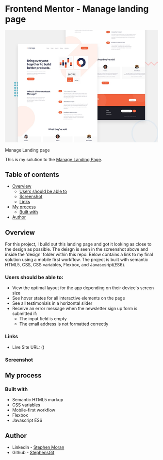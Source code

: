 # Frontend Mentor - Manage landing page

![Design preview for the Manage landing page coding challenge](./design/desktop-preview.jpg)

Manage Landing page

This is my solution to the [Manage Landing Page](https://www.frontendmentor.io/challenges/manage-landing-page-SLXqC6P5).

## Table of contents

- [Overview](#overview)
  - [Users should be able to](#the-challenge)
  - [Screenshot](#screenshot)
  - [Links](#links)
- [My process](#my-process)
  - [Built with](#built-with)
- [Author](#author)


## Overview
For this project, I build out this landing page and got it looking as close to the design as possible. The deisgn is seen in the screenshot above and inside the 'design' folder within this repo. Below contains a link to my final solution using a mobile first workflow. The project is built with semantic HTML5, CSS, CSS variables, Flexbox, and Javascsript(ES6). 


### Users should be able to:

- View the optimal layout for the app depending on their device's screen size
- See hover states for all interactive elements on the page
- See all testimonials in a horizontal slider
- Receive an error message when the newsletter sign up form is submitted if:
  * The input field is empty
  * The email address is not formatted correctly

### Links

- Live Site URL: ()


### Screenshot




## My process

### Built with

- Semantic HTML5 markup
- CSS variables
- Mobile-first workflow
- Flexbox
- Javascript ES6

## Author

- Linkedin - [Stephen Moran](https://www.linkedin.com/in/stephen-moran-/)
- Github - [StephensGit](https://github.com/StephensGit)


